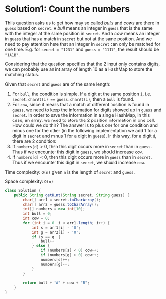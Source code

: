 # Solution1: Count the numbers

Thiis question asks us to get how may so called _bulls_ and _cows_ are there in `guess` based on `secret`. A _bull_ means an integer in `guess` that is the same with the integer at the same position in `secret`. And a _cow_ means an integer in `guess` that has a match in `secret` but not at the same position. And we need to pay attention here that an integer in `secret` can only be matched for one time. E.g. for `secret = "1231"` and `guess = "1111"`, the result should be `"1A1B"`.  

Considering that the question specifies that the 2 input only contains digits, we can probably use an int array of length 10 as a HashMap to store the matching status.  

Given that `secret` and `guess` are of the same length:   
1. For `bull`, the condition is simple. If a digit at the same position `i`, i.e. `secret.charAt(i) == guess.charAt(i)`, then a `bull` is found.   
2. For `cow`, since it means that a match at different position is found in `guess`, we need to keep the information for digits showed up in `guess` and `secret`. In order to save the information in a single HashMap, in this case, an array, we need to store the 2 position information in one cell. How could we do this? The answer is to plus one for one condition and minus one for the other (in the following implementation we add 1 for a digit in `secret` and minus 1 for a digit in `guess`). In this way, for a digit `d`, there are 2 condition:   
  1. If `numbers[d]` > 0, then this digit occurs more in `secret` than in `guess`. Thus if we encounter this digit in `guess`, we should increase `cow`.   
  2. If `numbers[d]` < 0, then this digit occurs more in `guess` than in `secret`. Thus if we encounter this digit in `secret`, we should increase `cow`.  

Time complexity: `O(n)` given `n` is the length of `secret` and `guess`.  

Space complexity: `O(n)`  

```Java
class Solution {
    public String getHint(String secret, String guess) {
        char[] arr1 = secret.toCharArray();
        char[] arr2 = guess.toCharArray();
        int[] numbers = new int[10];
        int bull = 0;
        int cow = 0;
        for (int i = 0; i < arr1.length; i++) {
            int s = arr1[i] - '0';
            int g = arr2[i] - '0';
            if (s == g) {
                bull++;
            } else {
                if (numbers[s] < 0) cow++;
                if (numbers[g] > 0) cow++;
                numbers[s]++;
                numbers[g]--;
            }
        }
        
        return bull + "A" + cow + "B";
    }
}
```
